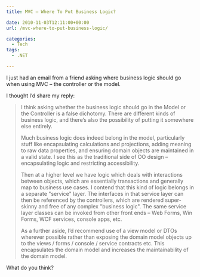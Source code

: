```yaml
---
title: MVC – Where To Put Business Logic?

date: 2010-11-03T12:11:00+00:00
url: /mvc-where-to-put-business-logic/

categories:
  - Tech
tags:
  - .NET

---
```

I just had an email from a friend asking where business logic should go when using MVC – the controller or the model.

I thought I’d share my reply:

> I think asking whether the business logic should go in the Model or the Controller is a false dichotomy. There are different kinds of business logic, and there’s also the possibility of putting it somewhere else entirely.
>
> Much business logic does indeed belong in the model, particularly stuff like encapsulating calculations and projections, adding meaning to raw data properties, and ensuring domain objects are maintained in a valid state. I see this as the traditional side of OO design – encapsulating logic and restricting accessibility.
>
> Then at a higher level we have logic which deals with interactions between objects, which are essentially transactions and generally map to business use cases. I contend that this kind of logic belongs in a separate "service" layer. The interfaces in that service layer can then be referenced by the controllers, which are rendered super-skinny and free of any complex "business logic". The same service layer classes can be invoked from other front ends – Web Forms, Win Forms, WCF services, console apps, etc.
>
> As a further aside, I’d recommend use of a view model or DTOs wherever possible rather than exposing the domain model objects up to the views / forms / console / service contracts etc. This encapsulates the domain model and increases the maintainability of the domain model.

What do you think?
